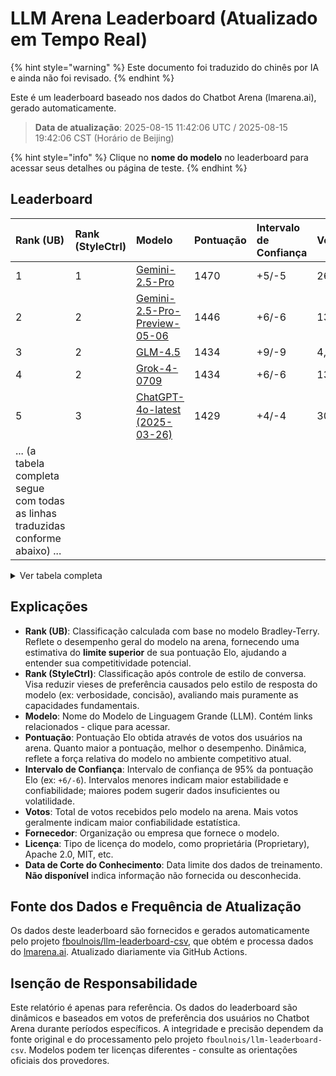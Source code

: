 # LLM Arena Leaderboard (Atualizado em Tempo Real)


{% hint style="warning" %}
Este documento foi traduzido do chinês por IA e ainda não foi revisado.
{% endhint %}




Este é um leaderboard baseado nos dados do Chatbot Arena (lmarena.ai), gerado automaticamente.

> **Data de atualização**: 2025-08-15 11:42:06 UTC / 2025-08-15 19:42:06 CST (Horário de Beijing)

{% hint style="info" %}
Clique no **nome do modelo** no leaderboard para acessar seus detalhes ou página de teste.
{% endhint %}

## Leaderboard

| Rank (UB) | Rank (StyleCtrl) | Modelo                                                                                                                             | Pontuação | Intervalo de Confiança | Votos     | Fornecedor             | Licença                 | Data de Corte do Conhecimento |
|:---|:---|:---|:---|:---|:---|:---|:---|:---|
|        1 |               1 | [Gemini-2.5-Pro](http://aistudio.google.com/app/prompts/new_chat?model=gemini-2.5-pro)                                          | 1470 | +5/-5   | 26,019  | Google                 | Proprietária           | nan      |
|        2 |               2 | [Gemini-2.5-Pro-Preview-05-06](http://aistudio.google.com/app/prompts/new_chat?model=gemini-2.5-pro-preview-05-06)              | 1446 | +6/-6   | 13,715  | Google                 | Proprietária           | nan      |
|        3 |               2 | [GLM-4.5](https://z.ai/blog/glm-4.5)                                                                                            | 1434 | +9/-9   | 4,112   | Z.ai                   | MIT                     | nan      |
|        4 |               2 | [Grok-4-0709](https://docs.x.ai/docs/models/grok-4-0709)                                                                        | 1434 | +6/-6   | 13,058  | xAI                    | Proprietária           | nan      |
|        5 |               3 | [ChatGPT-4o-latest (2025-03-26)](https://x.com/OpenAI/status/1905331956856050135)                                               | 1429 | +4/-4   | 30,777  | OpenAI                 | Proprietária           | nan      |
|... (a tabela completa segue com todas as linhas traduzidas conforme abaixo) ...|

<details><summary>Ver tabela completa</summary>

|      266 |             264 | [LLaMA-13B](https://arxiv.org/abs/2302.13971)                                                                                   |  840 | +16/-16 | 2,446   | Meta                   | Não comercial          | 2023/2   |

</details>

## Explicações

- **Rank (UB)**: Classificação calculada com base no modelo Bradley-Terry. Reflete o desempenho geral do modelo na arena, fornecendo uma estimativa do **limite superior** de sua pontuação Elo, ajudando a entender sua competitividade potencial.
- **Rank (StyleCtrl)**: Classificação após controle de estilo de conversa. Visa reduzir vieses de preferência causados pelo estilo de resposta do modelo (ex: verbosidade, concisão), avaliando mais puramente as capacidades fundamentais.
- **Modelo**: Nome do Modelo de Linguagem Grande (LLM). Contém links relacionados - clique para acessar.
- **Pontuação**: Pontuação Elo obtida através de votos dos usuários na arena. Quanto maior a pontuação, melhor o desempenho. Dinâmica, reflete a força relativa do modelo no ambiente competitivo atual.
- **Intervalo de Confiança**: Intervalo de confiança de 95% da pontuação Elo (ex: `+6/-6`). Intervalos menores indicam maior estabilidade e confiabilidade; maiores podem sugerir dados insuficientes ou volatilidade.
- **Votos**: Total de votos recebidos pelo modelo na arena. Mais votos geralmente indicam maior confiabilidade estatística.
- **Fornecedor**: Organização ou empresa que fornece o modelo.
- **Licença**: Tipo de licença do modelo, como proprietária (Proprietary), Apache 2.0, MIT, etc.
- **Data de Corte do Conhecimento**: Data limite dos dados de treinamento. **Não disponível** indica informação não fornecida ou desconhecida.

## Fonte dos Dados e Frequência de Atualização

Os dados deste leaderboard são fornecidos e gerados automaticamente pelo projeto [fboulnois/llm-leaderboard-csv](https://github.com/fboulnois/llm-leaderboard-csv), que obtém e processa dados do [lmarena.ai](https://lmarena.ai/). Atualizado diariamente via GitHub Actions.

## Isenção de Responsabilidade

Este relatório é apenas para referência. Os dados do leaderboard são dinâmicos e baseados em votos de preferência dos usuários no Chatbot Arena durante períodos específicos. A integridade e precisão dependem da fonte original e do processamento pelo projeto `fboulnois/llm-leaderboard-csv`. Modelos podem ter licenças diferentes - consulte as orientações oficiais dos provedores.